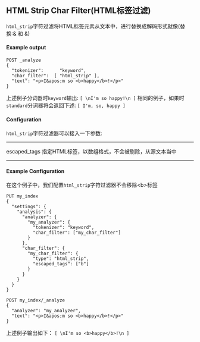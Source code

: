 ## HTML Strip Char Filter(HTML标签过滤)
```html_strip```字符过滤将HTML标签元素从文本中，进行替换成解码形式就像(替换:&amp; 和 &)

#### Example output
```
POST _analyze
{
  "tokenizer":      "keyword", 
  "char_filter":  [ "html_strip" ],
  "text": "<p>I&apos;m so <b>happy</b>!</p>"
}
```
上述例子分词器时```keyword```输出:
```[ \nI'm so happy!\n ]```
相同的例子，如果时```standard```分词器将会返回下述:
```[ I'm, so, happy ]```

#### Configuration
```html_strip```字符过滤器可以接入一下参数:
***
escaped_tags    指定HTML标签，以数组格式，不会被剔除，从源文本当中
***

#### Example Configuration
在这个例子中，我们配置```html_strip```字符过滤器不会移除\<b>标签
```
PUT my_index
{
  "settings": {
    "analysis": {
      "analyzer": {
        "my_analyzer": {
          "tokenizer": "keyword",
          "char_filter": ["my_char_filter"]
        }
      },
      "char_filter": {
        "my_char_filter": {
          "type": "html_strip",
          "escaped_tags": ["b"]
        }
      }
    }
  }
}

POST my_index/_analyze
{
  "analyzer": "my_analyzer",
  "text": "<p>I&apos;m so <b>happy</b>!</p>"
}
```
上述例子输出如下：
```[ \nI'm so <b>happy</b>!\n ]```